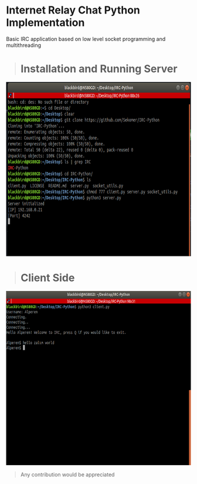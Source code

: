 # Internet Relay Chat Python Implementation 


Basic IRC application based on low level socket programming and multithreading  
  
  
  
> # Installation and Running Server
<img src="./img/0.png" width="700" height="475" />

># Client Side  
<img src="./img/2.png" width="700" height="475" />


> Any contribution would be appreciated
